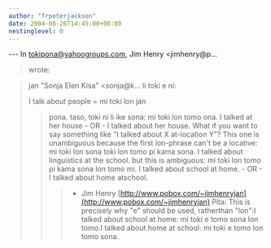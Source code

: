 ```yaml
---
author: "frpeterjackson"
date: 2004-08-26T14:45:00+00:00
nestinglevel: 0
---
```

\---
 In [tokipona@yahoogroups.com](mailto://tokipona@yahoogroups.com), Jim Henry <jimhenry@p...
> wrote:

> jan "Sonja Elen Kisa" <sonja@k...
> li toki e ni:
>> 
> I talk about people = mi toki lon jan
>> pona. taso, toki ni li ike sona:
>> mi toki lon tomo ona.
> I talked at her house - OR - I talked about her house.
>What if you want to say something like
> "I talked about X at-location Y"?
> This one is unambiguous because the first lon-phrase
> can't be a locative:
>> mi toki lon sona toki lon tomo pi kama sona.
> I talked about linguistics at the school.
>> but this is ambiguous:
>> mi toki lon tomo pi kama sona lon tomo mi.
> I talked about school at home. - OR - I talked about home atschool.
>>> - Jim Henry
> [http://www.pobox.com/~jimhenryjan](http://www.pobox.com/~jimhenryjan) Pita: This is precisely why "e" should be used, ratherthan "lon":I talked about school at home: mi toki e tomo sona lon tomo.I talked about home at school: mi toki e tomo lon tomo sona.